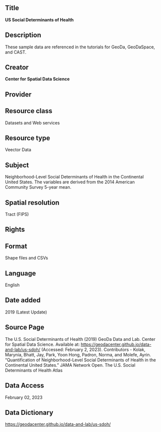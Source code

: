 ## Title

**US Social Determinants of Health**

## Description
These sample data are referenced in the tutorials for GeoDa, GeoDaSpace, and CAST.

## Creator
**Center for Spatial Data Science**

## Provider

## Resource class
Datasets and Web services

## Resource type 
Veector Data

## Subject
Neighborhood-Level Social Determinants of Health in the Continental United States. The variables are derived from the 2014 American Community Survey 5-year mean.

## Spatial resolution
Tract (FIPS)

## Rights


## Format
Shape files and CSVs

## Language
English
## Date added
2019 (Latest Update)

## Source Page
The U.S. Social Determinants of Health (2019) GeoDa Data and Lab. Center for Spatial Data Science. Available at: https://geodacenter.github.io/data-and-lab/us-sdoh/ (Accessed: February 2, 2023). Contributors - Kolak, Marynia, Bhatt, Jay, Park, Yoon Hong, Padron, Norma, and Molefe, Ayrin. “Quantification of Neighborhood-Level Social Determinants of Health in the Continental United States.” JAMA Network Open. The U.S. Social Determinants of Health Atlas
## Data Access
 February 02, 2023

## Data Dictionary
https://geodacenter.github.io/data-and-lab/us-sdoh/
